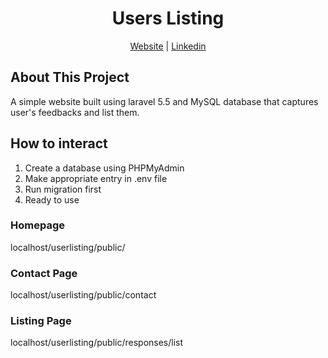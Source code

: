 <h1 align="center">Users Listing</h1>
<p align="center">
<a href="http://www.sainathparkar.com">Website</a> | <a href="https://www.linkedin.com/in/sainath-parkar-23681b28/">Linkedin</a>
</p>

## About This Project

A simple website built using laravel 5.5 and MySQL database that captures user's feedbacks and list them.

## How to interact

<ol>
<li>Create a database using PHPMyAdmin</li>
<li>Make appropriate entry in .env file</li>
<li>Run migration first</li>
<li>Ready to use</li>
</ol>

<h3>Homepage</h3>
localhost/userlisting/public/

<h3>Contact Page</h3>
localhost/userlisting/public/contact

<h3>Listing Page</h3>
localhost/userlisting/public/responses/list
